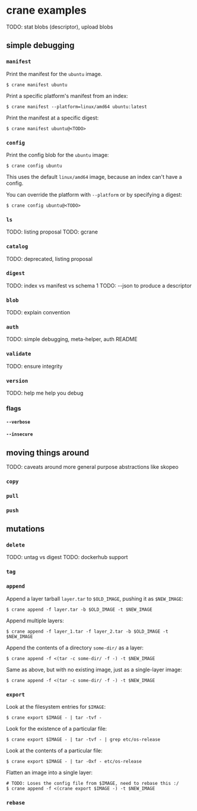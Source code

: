 # crane examples

TODO: stat blobs (descriptor), upload blobs

## simple debugging

### `manifest`

Print the manifest for the `ubuntu` image.

```
$ crane manifest ubuntu
```

Print a specific platform's manifest from an index:

```
$ crane manifest --platform=linux/amd64 ubuntu:latest
```

Print the manifest at a specific digest:

```
$ crane manifest ubuntu@<TODO>
```

### `config`

Print the config blob for the `ubuntu` image:

```
$ crane config ubuntu
```

This uses the default `linux/amd64` image, because an index can't have a config.

You can override the platform with `--platform` or by specifying a digest:

```
$ crane config ubuntu@<TODO>
```

### `ls`

TODO: listing proposal
TODO: gcrane

### `catalog`

TODO: deprecated, listing proposal

### `digest`

TODO: index vs manifest vs schema 1
TODO: --json to produce a descriptor

### `blob`

TODO: explain convention

### `auth`

TODO: simple debugging, meta-helper, auth README

### `validate`

TODO: ensure integrity

### `version`

TODO: help me help you debug

### flags

#### `--verbose`

#### `--insecure`

## moving things around

TODO: caveats around more general purpose abstractions like skopeo

### `copy`
### `pull`
### `push`

## mutations

### `delete`

TODO: untag vs digest
TODO: dockerhub support

### `tag`

### `append`

Append a layer tarball `layer.tar` to `$OLD_IMAGE`, pushing it as `$NEW_IMAGE`:

```
$ crane append -f layer.tar -b $OLD_IMAGE -t $NEW_IMAGE
```

Append multiple layers:

```
$ crane append -f layer_1.tar -f layer_2.tar -b $OLD_IMAGE -t $NEW_IMAGE
```

Append the contents of a directory `some-dir/` as a layer:

```
$ crane append -f <(tar -c some-dir/ -f -) -t $NEW_IMAGE
```

Same as above, but with no existing image, just as a single-layer image:

```
$ crane append -f <(tar -c some-dir/ -f -) -t $NEW_IMAGE
```

### `export`

Look at the filesystem entries for `$IMAGE`:

```
$ crane export $IMAGE - | tar -tvf -
```

Look for the existence of a particular file:

```
$ crane export $IMAGE - | tar -tvf - | grep etc/os-release
```

Look at the contents of a particular file:

```
$ crane export $IMAGE - | tar -Oxf - etc/os-release
```

Flatten an image into a single layer:

```
# TODO: Loses the config file from $IMAGE, need to rebase this :/
$ crane append -f <(crane export $IMAGE -) -t $NEW_IMAGE
```

### `rebase`
